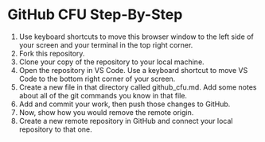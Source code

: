 # GitHub CFU Step-By-Step

1. Use keyboard shortcuts to move this browser window to the left side of your screen and your terminal in the top right corner.
1. Fork this repository.
1. Clone your copy of the repository to your local machine.
1. Open the repository in VS Code. Use a keyboard shortcut to move VS Code to the bottom right corner of your screen.
1. Create a new file in that directory called github_cfu.md. Add some notes about all of the git commands you know in that file.
1. Add and commit your work, then push those changes to GitHub.
1. Now, show how you would remove the remote origin.
1. Create a new remote repository in GitHub and connect your local repository to that one.
